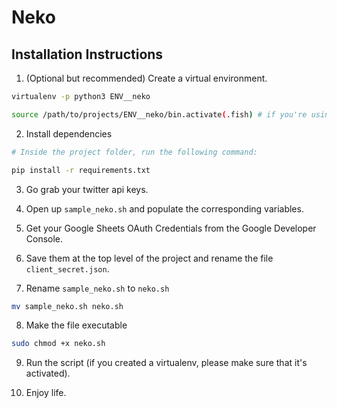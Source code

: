 # Neko

## Installation Instructions

1. (Optional but recommended) Create a virtual environment.

```bash
virtualenv -p python3 ENV__neko

source /path/to/projects/ENV__neko/bin.activate(.fish) # if you're using fish as a shell
```

2. Install dependencies

```bash
# Inside the project folder, run the following command:

pip install -r requirements.txt
```

3. Go grab your twitter api keys.

4. Open up `sample_neko.sh` and populate the corresponding variables.

5. Get your Google Sheets OAuth Credentials from the Google Developer Console.

6. Save them at the top level of the project and rename the file
   `client_secret.json`.

7. Rename `sample_neko.sh` to `neko.sh`

```bash
mv sample_neko.sh neko.sh
```

8. Make the file executable

```bash
sudo chmod +x neko.sh
```

9. Run the script (if you created a virtualenv, please make sure that it's
   activated).

10. Enjoy life.
